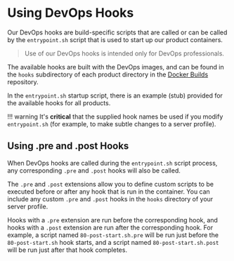 # Using DevOps Hooks

Our DevOps hooks are build-specific scripts that are called or can be called by the `entrypoint.sh` script that is used to start up our product containers.

> Use of our DevOps hooks is intended only for DevOps professionals.

The available hooks are built with the DevOps images, and can be found in the `hooks` subdirectory of each product directory in the [Docker Builds](https://github.com/pingidentity/pingidentity-docker-builds) repository.

In the `entrypoint.sh` startup script, there is an example (stub) provided for the available hooks for all products.

!!! warning
    It's **critical** that the supplied hook names be used if you modify `entrypoint.sh` (for example, to make subtle changes to a server profile).

## Using .pre and .post Hooks

When DevOps hooks are called during the `entrypoint.sh` script process, any corresponding `.pre` and `.post` hooks will also be called.

The `.pre` and `.post` extensions allow you to define custom scripts to be executed before or after any hook that is run in the container. You can include any custom `.pre` and `.post` hooks in the `hooks` directory of your server profile.

Hooks with a `.pre` extension are run before the corresponding hook, and hooks with a `.post` extension are run after the corresponding hook. For example, a script named `80-post-start.sh.pre` will be run just before the `80-post-start.sh` hook starts, and a script named `80-post-start.sh.post` will be run just after that hook completes.


